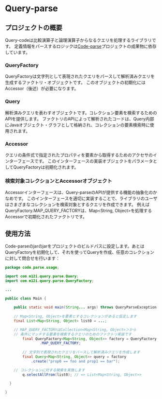 # Query-parse

## プロジェクトの概要

Query-codeは比較演算子と論理演算子からなるクエリを処理するライブラリです。
定義情報をパースするロジックは[Code-parse](https://github.com/mizukyf/code-parse)プロジェクトの成果物に依存しています。

### QueryFactory

QueryFactoryは文字列として表現されたクエリをパースして解析済みクエリを生成するファクトリ・オブジェクトです。
このオブジェクトの初期化にはAccessor（後述）が必要になります。

### Query

解析済みクエリを表わすオブジェクトです。コレクション要素を検索するためのAPIを提供します。
ファクトリのAPIによって解析されたコードは、Query内部にJavaオブジェクト・グラフとして格納され、コレクションの要素検索時に使用されます。

### Accessor

クエリの条件式で指定されたプロパティを要素から取得するためのアクセサのインターフェースです。
このインターフェースの実装オブジェクトをパラメータとしてQueryFactoryは初期化されます。

### 検索対象コレクションとAccessorオブジェクト

Accessorインターフェースは、Query-parseのAPIが提供する機能の抽象化のかなめです。
このインターフェースを適切に実装することで、ライブラリのユーザはさまざまなコレクションを検索対象とするクエリを作成できます。
例えばQueryFactory.MAP_QUERY_FACTORYは、Map<String, Object>を処理するAccessorで初期化されたファクトリです。

## 使用方法

Code-parseのjarのjarをプロジェクトのビルドパスに設定します。あとはQueryFactoryを初期化して、それを使ってQueryを作成、任意のコレクションに対して問合せを行います：

```java
package code.parse.usage;

import com.m12i.query.parse.Query;
import com.m12i.query.parse.QueryFactory;

...

public class Main {
  
	public static void main(String... args) throws QueryParseException {
    
    // Map<String, Object>を要素とするコレクションがあると仮定します
    final List<Map<String, Object> list0 = ...;

    // MAP_QUERY_FACTORYはCollection<Map<String, Object>＞から
    // 条件にマッチする要素を検索するクエリのためのファクトリ実装です
		final QueryFactory<Map<String, Object>> factory = QueryFactory
				.MAP_QUERY_FACTORY;
		
		// 文字列で表現されたクエリをパースして解析済みクエリを作成します
		final Query<Map<String, Object>> query = factory
		    .create("prop0 == foo and prop1 == bar");

    // コレクションに対する検索を実施します
		q.selectAllFrom(list0); // => List<Map<String, Object>>
		
  }

}
```
